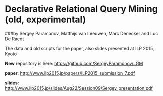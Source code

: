 Declarative Relational Query Mining (old, experimental)
================
###by Sergey Paramonov, Matthijs van Leeuwen, Marc Denecker and Luc De Raedt

The data and old scripts for the paper, also slides presented at ILP 2015, Kyoto

**New** repository is here:
https://github.com/SergeyParamonov/LGM


**paper**:
http://www.ilp2015.jp/papers/ILP2015_submission_7.pdf


**slides**:
http://www.ilp2015.jp/slides/Aug22/Session09/Sergey_presentation.pdf
